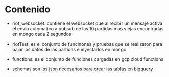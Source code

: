 # Contenido

- riot_websocket: contiene el websocket que al recibir un mensaje activa el envio automatico a pubsub de las 10 partidas mas viejas encontradas en mongo cada 2 segundos

- riotTest: es el conjunto de funcinones y pruebas que se realizaron para bajar los datos de las partidas e inyectarlos en mongo

- functions: es el conjunto de funciones cargadas en gcp cloud functions

- schemas son los json necesarios para crear las tablas en bigquery
